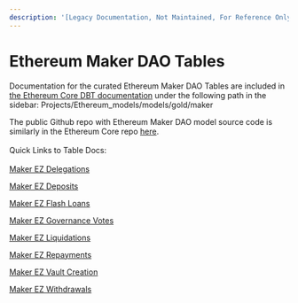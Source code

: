 ```yaml
---
description: '[Legacy Documentation, Not Maintained, For Reference Only]'
---
```


# Ethereum Maker DAO Tables

Documentation for the curated Ethereum Maker DAO Tables are included in [the Ethereum Core DBT documentation](https://flipsidecrypto.github.io/ethereum-models/#!/overview/ethereum\_models) under the following path in the sidebar: Projects/Ethereum\_models/models/gold/maker

The public Github repo with Ethereum Maker DAO model source code is similarly in the Ethereum Core repo [here](https://github.com/FlipsideCrypto/ethereum-models).\
\
Quick Links to Table Docs:\
\
[Maker EZ Delegations](https://flipsidecrypto.github.io/ethereum-models/#!/model/model.ethereum\_models.maker\_\_ez\_delegations)

[Maker EZ Deposits](https://flipsidecrypto.github.io/ethereum-models/#!/model/model.ethereum\_models.maker\_\_ez\_deposits)

[Maker EZ Flash Loans](https://flipsidecrypto.github.io/ethereum-models/#!/model/model.ethereum\_models.maker\_\_ez\_flash\_loans)

[Maker EZ Governance Votes](https://flipsidecrypto.github.io/ethereum-models/#!/model/model.ethereum\_models.maker\_\_ez\_governance\_votes)

[Maker EZ Liquidations](https://flipsidecrypto.github.io/ethereum-models/#!/model/model.ethereum\_models.maker\_\_ez\_liquidations)

[Maker EZ Repayments](https://flipsidecrypto.github.io/ethereum-models/#!/model/model.ethereum\_models.maker\_\_ez\_repayments)

[Maker EZ Vault Creation](https://flipsidecrypto.github.io/ethereum-models/#!/model/model.ethereum\_models.maker\_\_ez\_vault\_creation)

[Maker EZ Withdrawals](https://flipsidecrypto.github.io/ethereum-models/#!/model/model.ethereum\_models.maker\_\_ez\_withdrawals)

